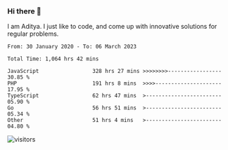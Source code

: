### Hi there 👋

I am Aditya. I just like to code, and come up with innovative solutions for regular problems.

<!--START_SECTION:waka-->

```text
From: 30 January 2020 - To: 06 March 2023

Total Time: 1,064 hrs 42 mins

JavaScript                 328 hrs 27 mins >>>>>>>>-----------------   30.85 %
PHP                        191 hrs 8 mins  >>>>---------------------   17.95 %
TypeScript                 62 hrs 47 mins  >------------------------   05.90 %
Go                         56 hrs 51 mins  >------------------------   05.34 %
Other                      51 hrs 4 mins   >------------------------   04.80 %
```

<!--END_SECTION:waka-->

![visitors](https://visitor-badge.glitch.me/badge?page_id=BrainBuzzer.visitor-badge&left_color=green&right_color=red)
